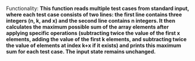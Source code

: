 Functionality: **This function reads multiple test cases from standard input, where each test case consists of two lines: the first line contains three integers (n, k, and x) and the second line contains n integers. It then calculates the maximum possible sum of the array elements after applying specific operations (subtracting twice the value of the first x elements, adding the value of the first k elements, and subtracting twice the value of elements at index k+x if it exists) and prints this maximum sum for each test case. The input state remains unchanged.**